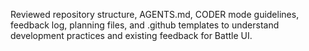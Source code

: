 Reviewed repository structure, AGENTS.md, CODER mode guidelines, feedback log, planning files, and .github templates to understand development practices and existing feedback for Battle UI.
